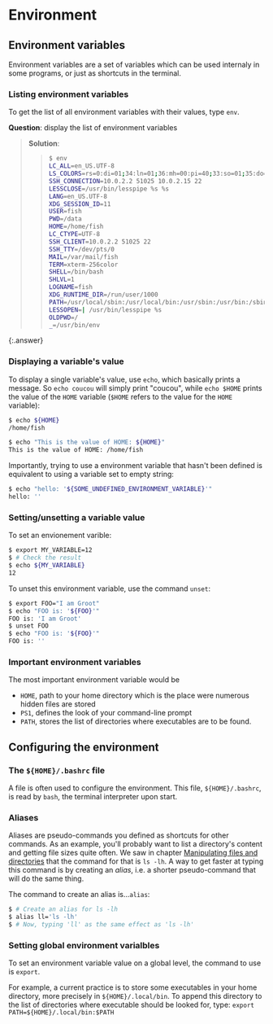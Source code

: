 # Environment

## Environment variables

Environment variables are a set of variables which can be used internaly
in some programs, or just as shortcuts in the terminal.

### Listing environment variables

To get the list of all environment variables with their values, type `env`.

**Question**: display the list of environment variables

> **Solution**:
> > ```bash
> > $ env
> > LC_ALL=en_US.UTF-8
> > LS_COLORS=rs=0:di=01;34:ln=01;36:mh=00:pi=40;33:so=01;35:do=01;35:bd=40;33;01:cd=40;33;01:or=40;31;01:mi=00:su=37;41:sg=30;43:ca=30;41:tw=30;42:ow=34;42:st=37;44:ex=01;32:*.tar=01;31:*.tgz=01;31:*.arc=01;31:*.arj=01;31:*.taz=01;31:*.lha=01;31:*.lz4=01;31:*.lzh=01;31:*.lzma=01;31:*.tlz=01;31:*.txz=01;31:*.tzo=01;31:*.t7z=01;31:*.zip=01;31:*.z=01;31:*.Z=01;31:*.dz=01;31:*.gz=01;31:*.lrz=01;31:*.lz=01;31:*.lzo=01;31:*.xz=01;31:*.zst=01;31:*.tzst=01;31:*.bz2=01;31:*.bz=01;31:*.tbz=01;31:*.tbz2=01;31:*.tz=01;31:*.deb=01;31:*.rpm=01;31:*.jar=01;31:*.war=01;31:*.ear=01;31:*.sar=01;31:*.rar=01;31:*.alz=01;31:*.ace=01;31:*.zoo=01;31:*.cpio=01;31:*.7z=01;31:*.rz=01;31:*.cab=01;31:*.wim=01;31:*.swm=01;31:*.dwm=01;31:*.esd=01;31:*.jpg=01;35:*.jpeg=01;35:*.mjpg=01;35:*.mjpeg=01;35:*.gif=01;35:*.bmp=01;35:*.pbm=01;35:*.pgm=01;35:*.ppm=01;35:*.tga=01;35:*.xbm=01;35:*.xpm=01;35:*.tif=01;35:*.tiff=01;35:*.png=01;35:*.svg=01;35:*.svgz=01;35:*.mng=01;35:*.pcx=01;35:*.mov=01;35:*.mpg=01;35:*.mpeg=01;35:*.m2v=01;35:*.mkv=01;35:*.webm=01;35:*.ogm=01;35:*.mp4=01;35:*.m4v=01;35:*.mp4v=01;35:*.vob=01;35:*.qt=01;35:*.nuv=01;35:*.wmv=01;35:*.asf=01;35:*.rm=01;35:*.rmvb=01;35:*.flc=01;35:*.avi=01;35:*.fli=01;35:*.flv=01;35:*.gl=01;35:*.dl=01;35:*.xcf=01;35:*.xwd=01;35:*.yuv=01;35:*.cgm=01;35:*.emf=01;35:*.ogv=01;35:*.ogx=01;35:*.aac=00;36:*.au=00;36:*.flac=00;36:*.m4a=00;36:*.mid=00;36:*.midi=00;36:*.mka=00;36:*.mp3=00;36:*.mpc=00;36:*.ogg=00;36:*.ra=00;36:*.wav=00;36:*.oga=00;36:*.opus=00;36:*.spx=00;36:*.xspf=00;36:
> > SSH_CONNECTION=10.0.2.2 51025 10.0.2.15 22
> > LESSCLOSE=/usr/bin/lesspipe %s %s
> > LANG=en_US.UTF-8
> > XDG_SESSION_ID=11
> > USER=fish
> > PWD=/data
> > HOME=/home/fish
> > LC_CTYPE=UTF-8
> > SSH_CLIENT=10.0.2.2 51025 22
> > SSH_TTY=/dev/pts/0
> > MAIL=/var/mail/fish
> > TERM=xterm-256color
> > SHELL=/bin/bash
> > SHLVL=1
> > LOGNAME=fish
> > XDG_RUNTIME_DIR=/run/user/1000
> > PATH=/usr/local/sbin:/usr/local/bin:/usr/sbin:/usr/bin:/sbin:/bin:/usr/games:/usr/local/games
> > LESSOPEN=| /usr/bin/lesspipe %s
> > OLDPWD=/
> > _=/usr/bin/env
> > ```
{:.answer}


### Displaying a variable's value

To display a single variable's value, use `echo`, which basically prints
a message.
So `echo coucou` will simply print "coucou", while `echo $HOME` prints
the value of the `HOME` variable (`$HOME` refers to the value for the 
`HOME` variable):

```bash
$ echo ${HOME}
/home/fish

$ echo "This is the value of HOME: ${HOME}"
This is the value of HOME: /home/fish
```

Importantly, trying to use a environment variable that hasn't been defined
is equivalent to using a variable set to empty string:

```bash
$ echo "hello: '${SOME_UNDEFINED_ENVIRONMENT_VARIABLE}'"
hello: ''
```


### Setting/unsetting a variable value

To set an envionement varible:

```bash
$ export MY_VARIABLE=12
$ # Check the result
$ echo ${MY_VARIABLE}
12
```

To unset this environment variable, use the command `unset`:

```bash
$ export FOO="I am Groot"
$ echo "FOO is: '${FOO}'"
FOO is: 'I am Groot'
$ unset FOO
$ echo "FOO is: '${FOO}'"
FOO is: ''
```


### Important environment variables

The most important environment variable would be

- `HOME`, path to your home directory which is the place were numerous hidden files are stored
- `PS1`, defines the look of your command-line prompt
- `PATH`, stores the list of directories where executables are to be found.


## Configuring the environment

### The `${HOME}/.bashrc` file

A file is often used to configure the environment.
This file, `${HOME}/.bashrc`, is read by `bash`, the terminal interpreter upon
start.

### Aliases

Aliases are pseudo-commands you defined as shortcuts for other commands.
As an example, you'll probably want to list a directory's content and getting
file sizes quite often.
We saw in chapter [Manipulating files and directories](./manipulating_files_and_directories#knowing-files-size) 
that the command for that is `ls -lh`.
A way to get faster at typing this command is by creating an *alias*, i.e. a
shorter pseudo-command that will do the same thing.

The command to create an alias is...`alias`:

```bash
$ # Create an alias for ls -lh
$ alias ll='ls -lh'
$ # Now, typing 'll' as the same effect as 'ls -lh'
```


### Setting global environment varialbles

To set an environment variable value on a global level, the command to use
is `export`.

For example, a current practice is to store some executables in your home
directory, more precisely in `${HOME}/.local/bin`.
To append this directory to the list of directories where executable should
be looked for, type: `export PATH=${HOME}/.local/bin:$PATH`
